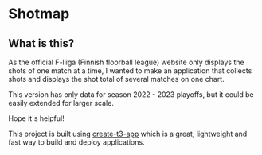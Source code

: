 # Shotmap

## What is this?

As the official F-liiga (Finnish floorball league) website only displays the shots of one match at a time, I wanted to make an application that collects shots and displays the shot total of several matches on one chart.

This version has only data for season 2022 - 2023 playoffs, but it could be easily extended for larger scale.

Hope it's helpful!

This project is built using [create-t3-app](https://create.t3.gg) which is a great, lightweight and fast way to build and deploy applications.
